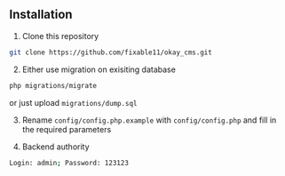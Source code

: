 ## Installation

1. Clone this repository

```bash
git clone https://github.com/fixable11/okay_cms.git
```

2. Either use migration on exisiting database
```bash
php migrations/migrate
```
 or just upload `migrations/dump.sql`

3. Rename `config/config.php.example` with `config/config.php` and fill in the required parameters

4. Backend authority
```bash
Login: admin; Password: 123123
```
